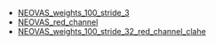 
- [NEOVAS_weights_100_stride_3](results/NEOVAS_weights_100_stride_3/report/index.html)
- [NEOVAS_red_channel](results/NEOVAS_red_channel/report/index.html)
- [NEOVAS_weights_100_stride_32_red_channel_clahe](results/NEOVAS_weights_100_stride_32_red_channel_clahe/report/index.html)

<!---
## Welcome to GitHub Pages

You can use the [editor on GitHub](https://github.com/adrian-macak/diploam-github.io/edit/main/docs/index.md) to maintain and preview the content for your website in Markdown files.

Whenever you commit to this repository, GitHub Pages will run [Jekyll](https://jekyllrb.com/) to rebuild the pages in your site, from the content in your Markdown files.

### Markdown

Markdown is a lightweight and easy-to-use syntax for styling your writing. It includes conventions for

```markdown
Syntax highlighted code block

# Header 1
## Header 2
### Header 3

- Bulleted
- List

1. Numbered
2. List

**Bold** and _Italic_ and `Code` text

[Link](url) and ![Image](src)
```

For more details see [Basic writing and formatting syntax](https://docs.github.com/en/github/writing-on-github/getting-started-with-writing-and-formatting-on-github/basic-writing-and-formatting-syntax).

### Jekyll Themes

Your Pages site will use the layout and styles from the Jekyll theme you have selected in your [repository settings](https://github.com/adrian-macak/diploam-github.io/settings/pages). The name of this theme is saved in the Jekyll `_config.yml` configuration file.

### Support or Contact

Having trouble with Pages? Check out our [documentation](https://docs.github.com/categories/github-pages-basics/) or [contact support](https://support.github.com/contact) and we’ll help you sort it out.
-->
